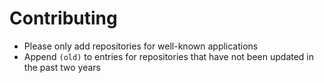 # Contributing

* Please only add repositories for well-known applications
* Append `(old)` to entries for repositories that have not been updated in the past two years
